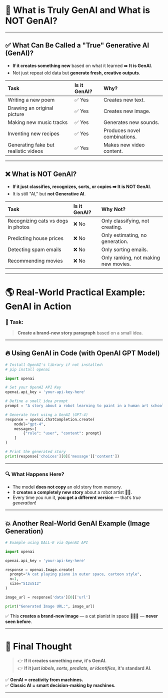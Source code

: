 
# 🎨 What is Truly GenAI and What is NOT GenAI?

---

## ✅ What Can Be Called a "True" Generative AI (GenAI)?

- **If it creates something new** based on what it learned ➡️ **It is GenAI**.
- Not just repeat old data but **generate fresh, creative outputs**.
  
| Task | Is it GenAI? | Why? |
|:----|:-------------|:----|
| Writing a new poem | ✅ Yes | Creates new text. |
| Drawing an original picture | ✅ Yes | Creates new image. |
| Making new music tracks | ✅ Yes | Generates new sounds. |
| Inventing new recipes | ✅ Yes | Produces novel combinations. |
| Generating fake but realistic videos | ✅ Yes | Makes new video content. |

---

## ❌ What is NOT GenAI?

- **If it just classifies, recognizes, sorts, or copies ➡️ It is NOT GenAI**.
- It is still "AI," but **not Generative AI**.

| Task | Is it GenAI? | Why Not? |
|:----|:-------------|:--------|
| Recognizing cats vs dogs in photos | ❌ No | Only classifying, not creating. |
| Predicting house prices | ❌ No | Only estimating, no generation. |
| Detecting spam emails | ❌ No | Only sorting emails. |
| Recommending movies | ❌ No | Only ranking, not making new movies. |

---

# 🌎 Real-World Practical Example: GenAI in Action

### 🎯 Task:
> **Create a brand-new story paragraph** based on a small idea.

---

## 🔥 Using GenAI in Code (with OpenAI GPT Model)

```python
# Install OpenAI's library if not installed:
# pip install openai

import openai

# Set your OpenAI API Key
openai.api_key = 'your-api-key-here'

# Define a small idea prompt
prompt = "A story about a robot learning to paint in a human art school."

# Generate text using a GenAI (GPT-4)
response = openai.ChatCompletion.create(
    model="gpt-4",
    messages=[
        {"role": "user", "content": prompt}
    ]
)

# Print the generated story
print(response['choices'][0]['message']['content'])
```

---

### 🔍 What Happens Here?

- The model **does not copy** an old story from memory.
- It **creates a completely new story** about a robot artist 🎨🤖.
- Every time you run it, **you get a different version** — that’s *true generation*!

---

## 💥 Another Real-World GenAI Example (Image Generation)

```python
# Example using DALL·E via OpenAI API

import openai

openai.api_key = 'your-api-key-here'

response = openai.Image.create(
  prompt="A cat playing piano in outer space, cartoon style",
  n=1,
  size="512x512"
)

image_url = response['data'][0]['url']

print("Generated Image URL:", image_url)
```

✅ This **creates a brand-new image** — a cat pianist in space 🎹🐱🚀 — **never seen before**.

---

# 🏁 Final Thought

> 👉 **If it creates something *new*, it's GenAI.**  
> 👉 **If it just *labels, sorts, predicts, or identifies*, it's standard AI.**

✅ **GenAI = creativity from machines.**  
✅ **Classic AI = smart decision-making by machines.**

---
